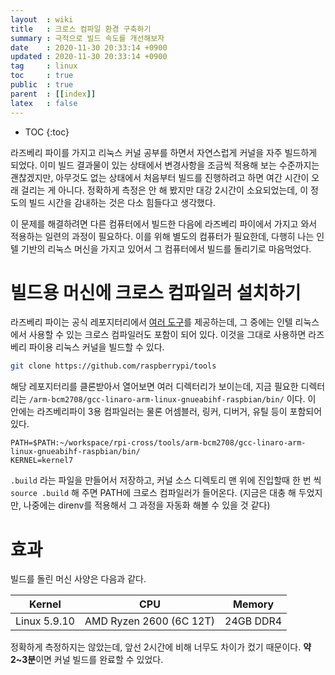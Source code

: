 ```yaml
---
layout  : wiki
title   : 크로스 컴파일 환경 구축하기
summary : 극적으로 빌드 속도를 개선해보자
date    : 2020-11-30 20:33:14 +0900
updated : 2020-11-30 20:33:14 +0900
tag     : linux 
toc     : true
public  : true
parent  : [[index]]
latex   : false
---
```

* TOC
{:toc}

라즈베리 파이를 가지고 리눅스 커널 공부를 하면서 자연스럽게 커널을 자주 빌드하게 되었다. 이미 빌드 
결과물이 있는 상태에서 변경사항을 조금씩 적용해 보는 수준까지는 괜찮겠지만, 아무것도 없는 상태에서
처음부터 빌드를 진행하려고 하면 여간 시간이 오래 걸리는 게 아니다. 정확하게 측정은 안 해 봤지만 대강
2시간이 소요되었는데, 이 정도의 빌드 시간을 감내하는 것은 다소 힘들다고 생각했다.

이 문제를 해결하려면 다른 컴퓨터에서 빌드한 다음에 라즈베리 파이에서 가지고 와서 적용하는 일련의 과정이
필요하다. 이를 위해 별도의 컴퓨터가 필요한데, 다행히 나는 인텔 기반의 리눅스 머신을 가지고
있어서 그 컴퓨터에서 빌드를 돌리기로 마음먹었다.

# 빌드용 머신에 크로스 컴파일러 설치하기

라즈베리 파이는 공식 레포지터리에서 [여러 도구](https://github.com/raspberrypi/tools)를
제공하는데, 그 중에는 인텔 리눅스에서 사용할 수 있는 크로스 컴파일러도 포함이 되어 있다. 이것을
그대로 사용하면 라즈베리 파이용 리눅스 커널을 빌드할 수 있다.

```sh
git clone https://github.com/raspberrypi/tools
```

해당 레포지터리를 클론받아서 열어보면 여러 디렉터리가 보이는데, 지금 필요한 디렉터리는
`/arm-bcm2708/gcc-linaro-arm-linux-gnueabihf-raspbian/bin/` 이다. 이 안에는
라즈베리파이 3용 컴파일러는 물론 어셈블러, 링커, 디버거, 유틸 등이 포함되어 있다.

```
PATH=$PATH:~/workspace/rpi-cross/tools/arm-bcm2708/gcc-linaro-arm-linux-gnueabihf-raspbian/bin/
KERNEL=kernel7
```

`.build` 라는 파일을 만들어서 저장하고, 커널 소스 디렉토리 맨 위에 진입할때 한 번 씩
`source .build` 해 주면 PATH에 크로스 컴파일러가 들어온다. (지금은 대충 해 두었지만,
나중에는 direnv를 적용해서 그 과정을 자동화 해볼 수 있을 것 같다)

# 효과

빌드를 돌린 머신 사양은 다음과 같다.

Kernel | CPU   | Memory
-------|:-----:|-------
Linux 5.9.10 | AMD Ryzen 2600 (6C 12T) | 24GB DDR4

정확하게 측정하지는 않았는데, 앞선 2시간에 비해 너무도 차이가 컸기 때문이다. **약 2~3분**이면 커널
빌드를 완료할 수 있었다.
